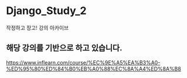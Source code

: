 # Django_Study_2
작정하고 장고! 강의 아카이브

## 해당 강의를 기반으로 하고 있습니다.
https://www.inflearn.com/course/%EC%9E%A5%EA%B3%A0-%ED%95%80%ED%84%B0%EB%A0%88%EC%8A%A4%ED%8A%B8
